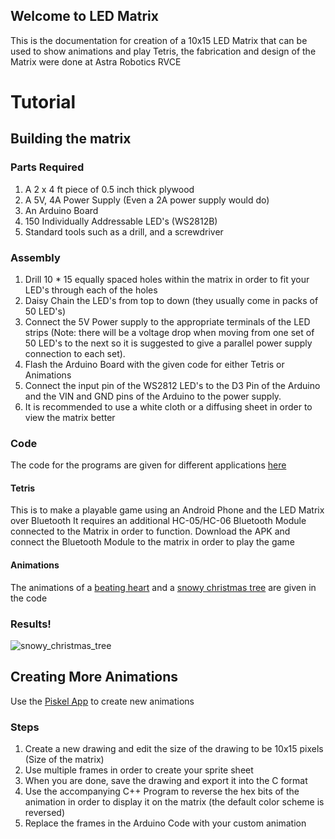 ## Welcome to LED Matrix

This is the documentation for creation of a 10x15 LED Matrix that can be used to show animations and play Tetris, the fabrication and design of the Matrix were done 
at Astra Robotics RVCE 

# Tutorial

## Building the matrix
### Parts Required
1. A 2 x 4 ft piece of 0.5 inch thick plywood
2. A 5V, 4A Power Supply (Even a 2A power supply would do)
3. An Arduino Board 
4. 150 Individually Addressable LED's (WS2812B)
5. Standard tools such as a drill, and a screwdriver

### Assembly
1. Drill 10 * 15 equally spaced holes within the matrix in order to fit your LED's through each of the holes
2.  Daisy Chain the LED's from top to down (they usually come in packs of 50 LED's)
3. Connect the 5V Power supply to the appropriate terminals of the LED strips (Note: there will be a voltage drop when moving from one set of 50 LED's to the next so it is suggested to give a parallel power supply connection to each set).
4. Flash the Arduino Board with the given code for either Tetris or Animations
5. Connect the input pin of the WS2812 LED's to the D3 Pin of the Arduino and the VIN and GND pins of the Arduino to the power supply.
6. It is recommended to use a white cloth or a diffusing sheet in order to view the matrix better

### Code
The code for the programs are given for different applications [here](https://github.com/Mnzs1701/LED_Matrix_Astra.git)
#### Tetris
This is to make a playable game using an Android Phone and the LED Matrix over Bluetooth
It requires an additional HC-05/HC-06 Bluetooth Module connected to the Matrix in order to function.
Download the APK and connect the Bluetooth Module to the matrix in order to play the game

#### Animations
The animations of a [beating heart](https://github.com/Mnzs1701/LED_Matrix_Astra/blob/master/Matrix_Heart_Beat.ino) and a [snowy christmas tree](https://github.com/Mnzs1701/LED_Matrix_Astra/blob/master/Matrix_TreeAnimation.ino) are given in the code 

### Results!
![snowy_christmas_tree](https://media.giphy.com/media/TVvYrRyzL71XlXJtQc/giphy.gif)

## Creating More Animations
Use the [Piskel App](https://www.piskelapp.com/) to create new animations

### Steps
1. Create a new drawing and edit the size of the drawing to be 10x15 pixels (Size of the matrix)
2. Use multiple frames in order to create your sprite sheet
3. When you are done, save the drawing and export it into the C format
4. Use the accompanying C++ Program to reverse the hex bits of the animation in order to display it on the matrix (the default color scheme is reversed)
5. Replace the frames in the Arduino Code with your custom animation
